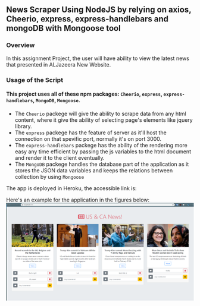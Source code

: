 ## News Scraper Using NodeJS by relying on axios, Cheerio, express, express-handlebars and mongoDB with Mongoose tool

### Overview

In this assignment Project, the user will have ability to view the latest news that presented in ALJazeera New Website.

### Usage of the Script

#### This project uses all of these npm packages: `Cheerio`, `express`, `express-handlebars`, `MongoDB`, `Mongoose`. 

* The `Cheerio` packege will give the ability to scrape data from any html content, where it give the ability of selecting page's elements like jquery library.
* The `express` packege has the feature of server as it'll host the connection on that spevific port, normally it's on port 3000.
* The `express-handlebars` packege has the ability of the rendering more easy any time efficient by passing the js variables to the html document and render it to the client eventually.
* The `MongoDB` packege handles the database part of the application as it stores the JSON data variables and keeps the relations between collection by using `Mongoose`

The app is deployed in Heroku, the accessible link is:

Here's an example for the application in the figures below: <br/>
![App Example](./images/example.png)

